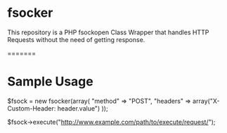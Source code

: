 fsocker
=======

This repository is a PHP fsockopen Class Wrapper that handles HTTP Requests without the need of getting response.

=======

Sample Usage
=======

$fsock = new fsocker(array(
	"method" => "POST",
	"headers" => array("X-Custom-Header: header.value")
));

$fsock->execute("http://www.example.com/path/to/execute/request/");
